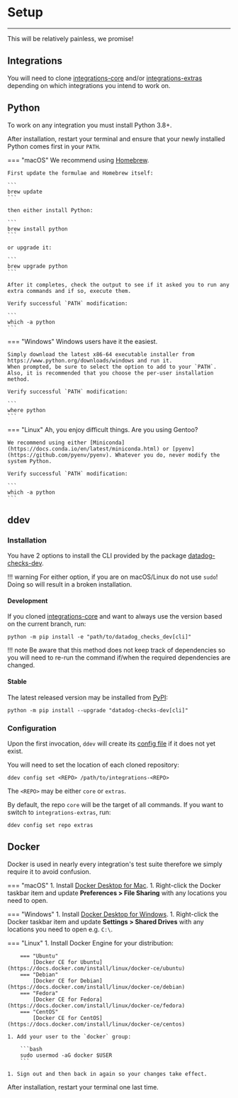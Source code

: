 # Setup

-----

This will be relatively painless, we promise!

## Integrations

You will need to clone [integrations-core](https://github.com/DataDog/integrations-core) and/or
[integrations-extras](https://github.com/DataDog/integrations-extras) depending on which integrations
you intend to work on.

## Python

To work on any integration you must install Python 3.8+.

After installation, restart your terminal and ensure that your newly installed Python comes first in your `PATH`.

=== "macOS"
    We recommend using [Homebrew](https://brew.sh).

    First update the formulae and Homebrew itself:

    ```
    brew update
    ```

    then either install Python:

    ```
    brew install python
    ```

    or upgrade it:

    ```
    brew upgrade python
    ```

    After it completes, check the output to see if it asked you to run any extra commands and if so, execute them.

    Verify successful `PATH` modification:

    ```
    which -a python
    ```

=== "Windows"
    Windows users have it the easiest.

    Simply download the latest x86-64 executable installer from https://www.python.org/downloads/windows and run it.
    When prompted, be sure to select the option to add to your `PATH`. Also, it is recommended that you choose the per-user installation method.

    Verify successful `PATH` modification:

    ```
    where python
    ```

=== "Linux"
    Ah, you enjoy difficult things. Are you using Gentoo?

    We recommend using either [Miniconda](https://docs.conda.io/en/latest/miniconda.html) or [pyenv](https://github.com/pyenv/pyenv). Whatever you do, never modify the system Python.

    Verify successful `PATH` modification:

    ```
    which -a python
    ```

## ddev

### Installation

You have 2 options to install the CLI provided by the package [datadog-checks-dev](ddev/layers.md).

!!! warning
    For either option, if you are on macOS/Linux do not use `sudo`! Doing so will result in a broken installation.

#### Development

If you cloned [integrations-core](https://github.com/DataDog/integrations-core) and want to always use the version based on the current branch, run:

```
python -m pip install -e "path/to/datadog_checks_dev[cli]"
```

!!! note
    Be aware that this method does not keep track of dependencies so you will need to re-run the command if/when the required dependencies are changed.

#### Stable

The latest released version may be installed from [PyPI](https://pypi.org):

```
python -m pip install --upgrade "datadog-checks-dev[cli]"
```

### Configuration

Upon the first invocation, `ddev` will create its [config file](ddev/configuration.md) if it does not yet exist.

You will need to set the location of each cloned repository:

```
ddev config set <REPO> /path/to/integrations-<REPO>
```

The `<REPO>` may be either `core` or `extras`.

By default, the repo `core` will be the target of all commands. If you want to switch to `integrations-extras`, run:

```
ddev config set repo extras
```

## Docker

Docker is used in nearly every integration's test suite therefore we simply require it to avoid confusion.

=== "macOS"
    1. Install [Docker Desktop for Mac](https://docs.docker.com/docker-for-mac/install).
    1. Right-click the Docker taskbar item and update **Preferences > File Sharing** with any locations you need to open.

=== "Windows"
    1. Install [Docker Desktop for Windows](https://docs.docker.com/docker-for-windows/install).
    1. Right-click the Docker taskbar item and update **Settings > Shared Drives** with any locations you need to open e.g. `C:\`.

=== "Linux"
    1. Install Docker Engine for your distribution:

        === "Ubuntu"
            [Docker CE for Ubuntu](https://docs.docker.com/install/linux/docker-ce/ubuntu)
        === "Debian"
            [Docker CE for Debian](https://docs.docker.com/install/linux/docker-ce/debian)
        === "Fedora"
            [Docker CE for Fedora](https://docs.docker.com/install/linux/docker-ce/fedora)
        === "CentOS"
            [Docker CE for CentOS](https://docs.docker.com/install/linux/docker-ce/centos)

    1. Add your user to the `docker` group:

        ```bash
        sudo usermod -aG docker $USER
        ```

    1. Sign out and then back in again so your changes take effect.

After installation, restart your terminal one last time.
